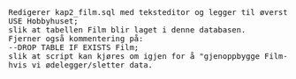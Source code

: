 <pre>
Redigerer kap2_film.sql med teksteditor og legger til øverst i scriptet:
USE Hobbyhuset;
slik at tabellen Film blir laget i denne databasen.
Fjerner også kommentering på:
--DROP TABLE IF EXISTS Film;
slik at script kan kjøres om igjen for å "gjenoppbygge Film-tabellen"
hvis vi ødelegger/sletter data.
</pre>

